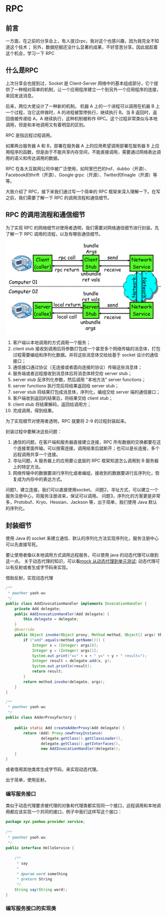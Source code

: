 # RPC

## 前言

一方面，在之前的分享会上，有人提过rpc，我对这个也感兴趣，因为我完全不知道这个技术；
另外，数据挖掘还没什么显著的成果，不好意思分享。因此就趁着这个机会，学习一下 RPC

## 什么是RPC

上次分享会也提到过，Socket 是 Client-Server 网络中的基本组成部分，它个提供了一种相对简单的机制，让一个应用程序建立一个到另外一个应用程序的连接，来回发送消息。

后来，两位大佬设计了一种新的机制。
机器 A 上的一个进程可以调用在机器 B 上一个过程，当它这样做时，A 的进程被暂停执行，继续执行 B。当 B 返回时，返回值被传递给 A，A 继续执行，这种机制被称作 RPC。这个过程非常类似与本地调用，但是和本地调用又有着明显的区别。

RPC 是指远程过程调用。

如果两台服务器 A 和 B，部署在服务器 A 上的应用希望调用部署在服务器 B 上应用程序的函数，但是由于不能共享内存空间，不能直接调用，需要通过网络表达调用的语义和传达调用的数据。

RPC 在各大互联网公司中被广泛使用，如阿里巴巴的hsf、dubbo（开源）、Facebook的thrift（开源）、Google grpc（开源）、Twitter的finagle（开源）等等。

大致介绍了 RPC，接下来我们通过写一个简单的 RPC 框架来深入理解一下。在写之前，我们需要了解一下 RPC 的调用流程和通信细节。

## RPC 的调用流程和通信细节

为了实现 RPC 的网络细节对使用者透明，我们需要对网络通信细节进行封装。先了解一下 RPC 调用的流程，以及有哪些通信细节。

![RPC flow](resources/rpc-flow.png)

1. 客户端以本地调用的方式调用一个服务；
2. client stub 接收到调用后将参数打包成一个甚至多个网络传输的消息体，打包过程需要编组和序列化数据。并将这些消息体交给给基于 socket 设计的通信接口；
3. 通信接口通过协议（无连接或者面向连接的协议）传输这些消息体；
4. 服务端或者远程接收到消息体后将消息体转交给 server stub；
5. server stub 反序列化参数，然后调用 "本地方法" server functions；
6. server functions 执行完后将结果返回给 server stub；
7. server stub 将结果打包成消息体，序列化，编组交给 server 端的通信接口；
8. 客户端收到返回的结果后，将结果交给 client stub；
9. client stub 将结果解码，返回给调用方；
10. 完成调用，得到结果。

为了实现细节对使用者透明，RPC 就要将 2-9 的过程封装起来。

封装过程中要解决这些问题：

1. 通信的问题，在客户端和服务器直接建立连接，RPC 所有数据的交换都要在这个连接里面传输。可以按需连接，调用结束后就断开；也可以是长连接，多个远程调用共享一个连接。
2. 寻址问题，A 服务器上的应用要让底层的 RPC 框架知道怎么调用到 B 服务器上的特定方法。
3. 网络传输中的数据要进行序列化或者编组，接收到的数据要进行反序列化，恢复成为内存中的表达方式。

问题1，建立连接，我们可以直接使用socket。
问题2，寻址方式，可以建立一个服务注册中心，将服务注册进来，保证可以调用。
问题3，序列化的方案更是非常多，Protobuf、Kryo、Hessian、Jackson 等，出于简单，我们使用 Java 默认的序列化。

## 封装细节

使用 Java 的 socket 来建立通信、默认的序列化方法实现序列化，服务注册中心可以先直接写死。

要让使用者像以本地调用方式调用远程服务，可以使用 java 的动态代理可以做到这一点。
关于动态代理的知识，可以看[mock 从动态代理到单元测试](https://yaohwu.xyz/#/posts/4);
动态代理可以有反射或者生成字节码来实现。

借助反射，实现动态代理

```java
/**
 * @author yaoh.wu
 */
public class AddInvocationHandler implements InvocationHandler {
    private Add delegate;
    public AddInvocationHandler(Add delegate) {
        this.delegate = delegate;
    }
    @Override
    public Object invoke(Object proxy, Method method, Object[] args) throws Throwable, InvocationTargetException {
        if ("add".equals(method.getName())) {
            Integer x = (Integer) args[0];
            Integer y = (Integer) args[1];
            System.out.print("x=" + x + " y=" + y + " result=");
            Integer result = delegate.add(x, y);
            System.out.println(result);
            return result;
        }
        return method.invoke(delegate, args);
    }
}
```

```java
/**
 * @author yaoh.wu
 */
public class AdderProxyFactory {

    public static Add createAdderProxy(Add delegate) {
        return (Add) Proxy.newProxyInstance(
                delegate.getClass().getClassLoader(),
                delegate.getClass().getInterfaces(),
                new AddInvocationHandler(delegate));
    }
}
```

或者借用其他类库生成字节码，来实现动态代理。

出于简单，使用反射。

### 编写服务接口

类似于动态代理要求被代理的对象和代理类都实现同一个接口，远程调用和本地调用都应该实现一个共同的接口，例子中我们这样写这个接口：

```java
package xyz.yaohwu.provider.service;

/**
 * @author yaoh.wu
 */
public interface HelloService {

    /**
     * say
     *
     * @param word something
     * @return String
     */
    String say(String word);
}
```

### 编写服务接口的实现类


